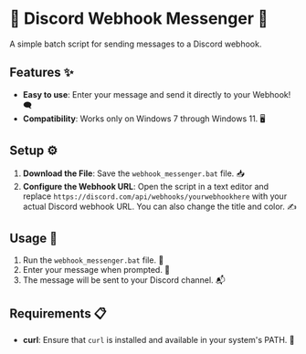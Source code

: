 # 🚀 Discord Webhook Messenger 🚀

A simple batch script for sending messages to a Discord webhook.

## Features ✨

- **Easy to use**: Enter your message and send it directly to your Webhook! 🗨️
- **Compatibility**: Works only on Windows 7 through Windows 11. 🖥️

## Setup ⚙️

1. **Download the File**: Save the `webhook_messenger.bat` file. 📥
2. **Configure the Webhook URL**: Open the script in a text editor and replace `https://discord.com/api/webhooks/yourwebhookhere` with your actual Discord webhook URL. You can also change the title and color. ✍️

## Usage 🚀

1. Run the `webhook_messenger.bat` file. 🎯
2. Enter your message when prompted. 📝
3. The message will be sent to your Discord channel. 📬

## Requirements 📋

- **curl**: Ensure that `curl` is installed and available in your system's PATH. 🔧
